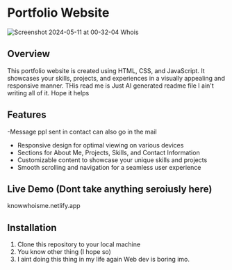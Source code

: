# Portfolio Website
![Screenshot 2024-05-11 at 00-32-04 Whois](https://github.com/At0m-txt/Responsive-Portfolio/assets/153441206/6f2da8c5-e18a-46c5-ad9e-0b3c93fa7952)


## Overview
This portfolio website is created using HTML, CSS, and JavaScript. It showcases your skills, projects, and experiences in a visually appealing and responsive manner.
THis read me is Just AI generated readme file I ain't writing all of it.
Hope it helps


## Features
-Message ppl sent in contact can also go in
the mail 
- Responsive design for optimal viewing on various devices
- Sections for About Me, Projects, Skills, and Contact Information
- Customizable content to showcase your unique skills and projects
- Smooth scrolling and navigation for a seamless user experience

## Live Demo (Dont take anything seroiusly here)
knowwhoisme.netlify.app

## Installation
1. Clone this repository to your local machine
2. You know other thing (I hope so)
3. I aint doing this thing in my life again Web dev is boring imo.


